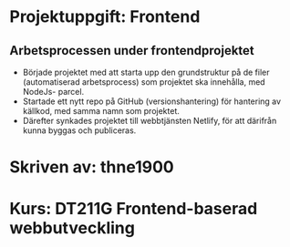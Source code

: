 # Projektuppgift: Frontend
## Arbetsprocessen under frontendprojektet

- Började projektet med att starta upp den grundstruktur på de filer (automatiserad arbetsprocess) som projektet ska innehålla, med NodeJs- parcel. 
- Startade ett nytt repo på GitHub (versionshantering) för hantering av källkod, med samma namn som projektet. 
- Därefter synkades projektet till webbtjänsten Netlify, för att därifrån kunna byggas och publiceras. 


















# Skriven av: thne1900
# Kurs: DT211G Frontend-baserad webbutveckling